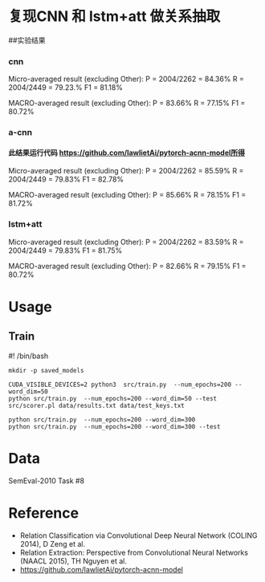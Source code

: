 


# 复现CNN 和 lstm+att 做关系抽取

##实验结果
### cnn
Micro-averaged result (excluding Other):
P = 2004/2262 =  84.36%     R = 2004/2449 =  79.23.%     F1 =  81.18%

MACRO-averaged result (excluding Other):
P =  83.66%		R =  77.15%	F1 =  80.72%

### a-cnn
#### 此结果运行代码 https://github.com/lawlietAi/pytorch-acnn-model所得
Micro-averaged result (excluding Other):
P = 2004/2262 =  85.59%     R = 2004/2449 =  79.83%     F1 =  82.78%

MACRO-averaged result (excluding Other):
P =  85.66%		R =  78.15%	F1 =  81.72%

### lstm+att
Micro-averaged result (excluding Other):
P = 2004/2262 =  83.59%     R = 2004/2449 =  79.83%     F1 =  81.75%

MACRO-averaged result (excluding Other):
P =  82.66%		R =  79.15%	F1 =  80.72%

# Usage
## Train
#! /bin/bash

    mkdir -p saved_models
    
    CUDA_VISIBLE_DEVICES=2 python3  src/train.py  --num_epochs=200 --word_dim=50
    python src/train.py  --num_epochs=200 --word_dim=50 --test
    src/scorer.pl data/results.txt data/test_keys.txt 
    
    python src/train.py  --num_epochs=200 --word_dim=300
    python src/train.py  --num_epochs=200 --word_dim=300 --test

# Data
SemEval-2010 Task #8

# Reference

- Relation Classification via Convolutional Deep Neural Network (COLING 2014), D Zeng et al. 
- Relation Extraction: Perspective from Convolutional Neural Networks (NAACL 2015), TH Nguyen et al. 
- https://github.com/lawlietAi/pytorch-acnn-model

